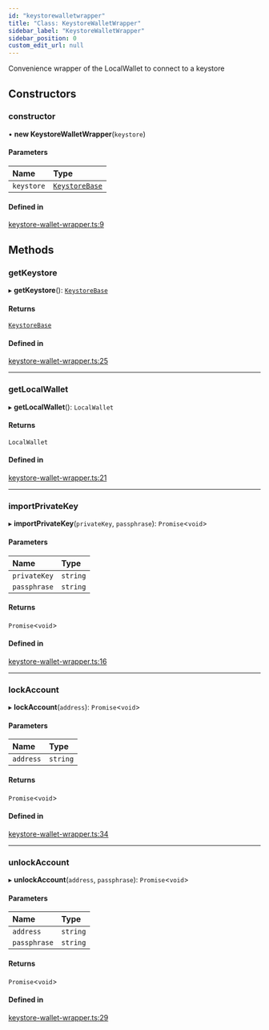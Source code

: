 ```yaml
---
id: "keystorewalletwrapper"
title: "Class: KeystoreWalletWrapper"
sidebar_label: "KeystoreWalletWrapper"
sidebar_position: 0
custom_edit_url: null
---
```


Convenience wrapper of the LocalWallet to connect to a keystore

## Constructors

### constructor

• **new KeystoreWalletWrapper**(`keystore`)

#### Parameters

| Name | Type |
| :------ | :------ |
| `keystore` | [`KeystoreBase`](keystorebase.md) |

#### Defined in

[keystore-wallet-wrapper.ts:9](https://github.com/celo-org/docs/blob/36f0e03d3/celo-monorepo/packages/sdk/keystores/src/keystore-wallet-wrapper.ts#L9)

## Methods

### getKeystore

▸ **getKeystore**(): [`KeystoreBase`](keystorebase.md)

#### Returns

[`KeystoreBase`](keystorebase.md)

#### Defined in

[keystore-wallet-wrapper.ts:25](https://github.com/celo-org/docs/blob/36f0e03d3/celo-monorepo/packages/sdk/keystores/src/keystore-wallet-wrapper.ts#L25)

___

### getLocalWallet

▸ **getLocalWallet**(): `LocalWallet`

#### Returns

`LocalWallet`

#### Defined in

[keystore-wallet-wrapper.ts:21](https://github.com/celo-org/docs/blob/36f0e03d3/celo-monorepo/packages/sdk/keystores/src/keystore-wallet-wrapper.ts#L21)

___

### importPrivateKey

▸ **importPrivateKey**(`privateKey`, `passphrase`): `Promise`<`void`\>

#### Parameters

| Name | Type |
| :------ | :------ |
| `privateKey` | `string` |
| `passphrase` | `string` |

#### Returns

`Promise`<`void`\>

#### Defined in

[keystore-wallet-wrapper.ts:16](https://github.com/celo-org/docs/blob/36f0e03d3/celo-monorepo/packages/sdk/keystores/src/keystore-wallet-wrapper.ts#L16)

___

### lockAccount

▸ **lockAccount**(`address`): `Promise`<`void`\>

#### Parameters

| Name | Type |
| :------ | :------ |
| `address` | `string` |

#### Returns

`Promise`<`void`\>

#### Defined in

[keystore-wallet-wrapper.ts:34](https://github.com/celo-org/docs/blob/36f0e03d3/celo-monorepo/packages/sdk/keystores/src/keystore-wallet-wrapper.ts#L34)

___

### unlockAccount

▸ **unlockAccount**(`address`, `passphrase`): `Promise`<`void`\>

#### Parameters

| Name | Type |
| :------ | :------ |
| `address` | `string` |
| `passphrase` | `string` |

#### Returns

`Promise`<`void`\>

#### Defined in

[keystore-wallet-wrapper.ts:29](https://github.com/celo-org/docs/blob/36f0e03d3/celo-monorepo/packages/sdk/keystores/src/keystore-wallet-wrapper.ts#L29)
